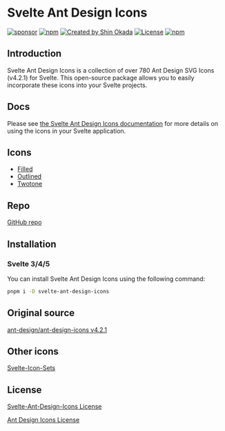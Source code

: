 # Svelte Ant Design Icons

<div class="flex gap-2 my-8">
<a href="https://github.com/sponsors/shinokada" target="_blank"><img src="https://img.shields.io/static/v1?label=Sponsor&message=%E2%9D%A4&logo=GitHub&color=%23fe8e86" alt="sponsor"></a>
<a href="https://www.npmjs.com/package/svelte-ant-design-icons" rel="nofollow" target="_blank"><img src="https://img.shields.io/npm/v/svelte-ant-design-icons" alt="npm"></a>
<a href="https://twitter.com/shinokada" rel="nofollow" target="_blank"><img src="https://img.shields.io/badge/created%20by-@shinokada-4BBAAB.svg" alt="Created by Shin Okada"></a>
<a href="https://opensource.org/licenses/MIT" rel="nofollow" target="_blank"><img src="https://img.shields.io/github/license/shinokada/svelte-ant-design-icons" alt="License"></a>
<a href="https://www.npmjs.com/package/svelte-ant-design-icons" rel="nofollow" target="_blank"><img src="https://img.shields.io/npm/dw/svelte-ant-design-icons.svg" alt="npm"></a>
</div>

## Introduction

Svelte Ant Design Icons is a collection of over 780 Ant Design SVG Icons (v4.2.1) for Svelte. This open-source package allows you to easily incorporate these icons into your Svelte projects.

## Docs

Please see [the Svelte Ant Design Icons documentation](https://svelte-ant-design-icons.codewithshin.com/) for more details on using the icons in your Svelte application.

## Icons

- [Filled](https://svelte-ant-design-icons.codewithshin.com/filled)
- [Outlined](https://svelte-ant-design-icons.codewithshin.com/outlined)
- [Twotone](https://svelte-ant-design-icons.codewithshin.com/twotone)

## Repo

[GitHub repo](https://github.com/shinokada/svelte-ant-design-icons)

## Installation

### Svelte 3/4/5

You can install Svelte Ant Design Icons using the following command:

```sh
pnpm i -D svelte-ant-design-icons
```

## Original source

[ant-design/ant-design-icons v4.2.1](https://github.com/ant-design/ant-design-icons/tree/master/packages/icons-svg)

## Other icons

[Svelte-Icon-Sets](https://svelte-svg-icons.codewithshin.com/)

## License

[Svelte-Ant-Design-Icons License](https://github.com/ant-design/ant-design-icons/LICENSE)

[Ant Design Icons License](https://github.com/ant-design/ant-design-icons/blob/master/LICENSE)